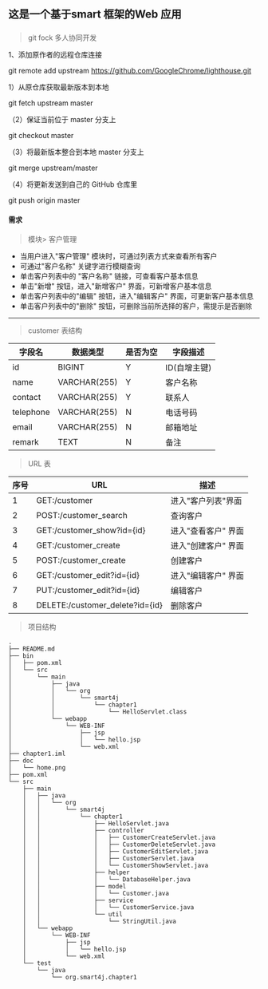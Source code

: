 ## 这是一个基于smart 框架的Web 应用

### 

> git fock 多人协同开发

1、添加原作者的远程仓库连接

git remote add upstream https://github.com/GoogleChrome/lighthouse.git

1）从原仓库获取最新版本到本地

git fetch upstream master

（2）保证当前位于 master 分支上

git checkout master

（3）将最新版本整合到本地 master 分支上

git merge upstream/master

（4）将更新发送到自己的 GitHub 仓库里

git push origin master

>>

#### 需求

>模块> 客户管理

- 当用户进入"客户管理" 模块时，可通过列表方式来查看所有客户
- 可通过"客户名称" 关键字进行模糊查询
- 单击客户列表中的 "客户名称" 链接，可查看客户基本信息
- 单击"新增" 按钮，进入"新增客户" 界面，可新增客户基本信息
- 单击客户列表中的"编辑" 按钮，进入"编辑客户" 界面，可更新客户基本信息
- 单击客户列表中的"删除" 按钮，可删除当前所选择的客户，需提示是否删除
 
 ---
> customer 表结构

| 字段名 | 数据类型 | 是否为空 | 字段描述 |
| ----------- | ----------- | ----------- | ----------- |
| id | BIGINT| Y | ID(自增主键)
| name | VARCHAR(255) | Y | 客户名称
| contact | VARCHAR(255) | Y | 联系人
| telephone | VARCHAR(255) | N | 电话号码
| email | VARCHAR(255) | N | 邮箱地址
| remark | TEXT | N | 备注 


> URL 表

| 序号 | URL | 描述 | 
| ----------- | ----------- | ----------- |
| 1 | GET:/customer| 进入"客户列表"界面
| 2 | POST:/customer_search | 查询客户
| 3 | GET:/customer_show?id={id} | 进入"查看客户" 界面
| 4 | GET:/customer_create | 进入"创建客户" 界面
| 5 | POST:/customer_create | 创建客户
| 6 | GET:/customer_edit?id={id} | 进入"编辑客户" 界面
| 7 | PUT:/customer_edit?id={id} | 编辑客户
| 8 | DELETE:/customer_delete?id={id} | 删除客户


> 项目结构

```
.
├── README.md
├── bin
│   ├── pom.xml
│   └── src
│       └── main
│           ├── java
│           │   └── org
│           │       └── smart4j
│           │           └── chapter1
│           │               └── HelloServlet.class
│           └── webapp
│               └── WEB-INF
│                   ├── jsp
│                   │   └── hello.jsp
│                   └── web.xml
├── chapter1.iml
├── doc
│   └── home.png
├── pom.xml
└── src
    ├── main
    │   ├── java
    │   │   └── org
    │   │       └── smart4j
    │   │           └── chapter1
    │   │               ├── HelloServlet.java
    │   │               ├── controller
    │   │               │   ├── CustomerCreateServlet.java
    │   │               │   ├── CustomerDeleteServlet.java
    │   │               │   ├── CustomerEditServlet.java
    │   │               │   ├── CustomerServlet.java
    │   │               │   └── CustomerShowServlet.java
    │   │               ├── helper
    │   │               │   └── DatabaseHelper.java
    │   │               ├── model
    │   │               │   └── Customer.java
    │   │               ├── service
    │   │               │   └── CustomerService.java
    │   │               └── util
    │   │                   └── StringUtil.java
    │   └── webapp
    │       └── WEB-INF
    │           ├── jsp
    │           │   └── hello.jsp
    │           └── web.xml
    └── test
        └── java
            └── org.smart4j.chapter1


```




